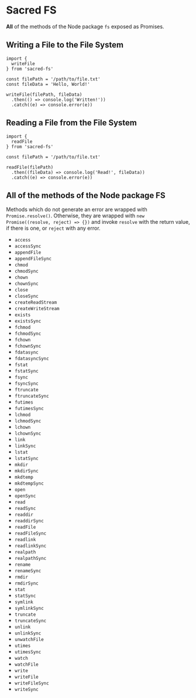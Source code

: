 # Sacred FS

**All** of the methods of the Node package `fs` exposed as Promises.

## Writing a File to the File System

```
import {
  writeFile
} from 'sacred-fs'

const filePath = '/path/to/file.txt'
const fileData = 'Hello, World!'

writeFile(filePath, fileData)
  .then(() => console.log('Written!'))
  .catch((e) => console.error(e))
```

## Reading a File from the File System

```
import {
  readFile
} from 'sacred-fs'

const filePath = '/path/to/file.txt'

readFile(filePath)
  .then((fileData) => console.log('Read!', fileData))
  .catch((e) => console.error(e))
```

## All of the methods of the Node package FS

Methods which do not generate an error are wrapped with `Promise.resolve()`. Otherwise, they are wrapped with `new Promise((resolve, reject) => {})` and invoke `resolve` with the return value, if there is one, or `reject` with any error.

* `access`
* `accessSync`
* `appendFile`
* `appendFileSync`
* `chmod`
* `chmodSync`
* `chown`
* `chownSync`
* `close`
* `closeSync`
* `createReadStream`
* `createWriteStream`
* `exists`
* `existsSync`
* `fchmod`
* `fchmodSync`
* `fchown`
* `fchownSync`
* `fdatasync`
* `fdatasyncSync`
* `fstat`
* `fstatSync`
* `fsync`
* `fsyncSync`
* `ftruncate`
* `ftruncateSync`
* `futimes`
* `futimesSync`
* `lchmod`
* `lchmodSync`
* `lchown`
* `lchownSync`
* `link`
* `linkSync`
* `lstat`
* `lstatSync`
* `mkdir`
* `mkdirSync`
* `mkdtemp`
* `mkdtempSync`
* `open`
* `openSync`
* `read`
* `readSync`
* `readdir`
* `readdirSync`
* `readFile`
* `readFileSync`
* `readlink`
* `readlinkSync`
* `realpath`
* `realpathSync`
* `rename`
* `renameSync`
* `rmdir`
* `rmdirSync`
* `stat`
* `statSync`
* `symlink`
* `symlinkSync`
* `truncate`
* `truncateSync`
* `unlink`
* `unlinkSync`
* `unwatchFile`
* `utimes`
* `utimesSync`
* `watch`
* `watchFile`
* `write`
* `writeFile`
* `writeFileSync`
* `writeSync`
